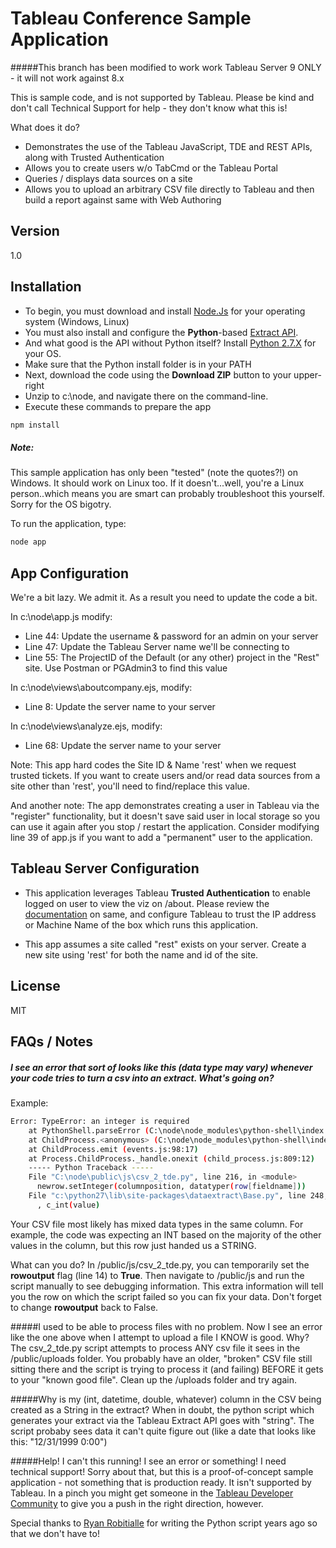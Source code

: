 Tableau Conference Sample Application
=========

#####This branch has been modified to work work Tableau Server 9 ONLY - it will not work against 8.x

This is sample code, and is not supported by Tableau. Please be kind and don't call Technical Support for help - they don't know what this is!

What does it do?

  - Demonstrates the use of the Tableau JavaScript, TDE and REST APIs, along with Trusted Authentication
  - Allows you to create users w/o TabCmd or the Tableau Portal 
  - Queries / displays data sources on a site
  - Allows you to upload an arbitrary CSV file directly to Tableau and then build a report against same with Web Authoring


Version
----

1.0



Installation
--------------

 - To begin, you must download and install [Node.Js] for your operating system (Windows, Linux)
 - You must also install and configure the **Python**-based [Extract API].
 - And what good is the API without Python itself? Install [Python 2.7.X] for your OS. 
 - Make sure that the Python install folder is in your PATH
 - Next, download the code using the **Download ZIP** button to your upper-right
 - Unzip to c:\node, and navigate there on the command-line.
 - Execute these commands to prepare the app
 
```sh
npm install 
```

##### Note: 
This sample application has only been "tested" (note the quotes?!) on Windows. It should work on Linux too. If it doesn't...well, you're a Linux person..which means you are smart can probably troubleshoot this yourself. Sorry for the OS bigotry.
  
  
To run the application, type:

```sh
node app
```
App  Configuration
-----------

We're a bit lazy. We admit it. As a result you need to update the code a bit. 

In c:\node\app.js modify:
 - Line  44: Update the username & password for an admin on your server
 - Line  47: Update the Tableau Server name we'll be connecting to
 - Line  55: The ProjectID of the Default (or any other) project in the "Rest" site. Use Postman or PGAdmin3 to find this value

 
In c:\node\views\aboutcompany.ejs, modify:
 - Line 8: Update the server name to your server
 
In c:\node\views\analyze.ejs, modify: 

 - Line 68: Update the server name to your server
 
Note: This app hard codes the Site ID & Name 'rest' when we request trusted tickets. If you want to create users and/or read data sources from a site other than 'rest', you'll need to find/replace this value.

And another note: The app demonstrates creating a user in Tableau via the "register" functionality, but it doesn't save said user in local storage so you can use it again after you stop / restart the application. Consider modifying line 39 of app.js if you want to add a "permanent" user to the application. 


Tableau Server Configuration
----
 - This application leverages Tableau **Trusted Authentication** to enable logged on user to view the viz on /about. Please review the [documentation] on same, and configure Tableau to trust the IP address or Machine Name of the box which runs this application. 

 - This app assumes a site called "rest" exists on your server. Create a new site using 'rest' for both the name and id of the site.


License
----

MIT

FAQs / Notes
----

##### I see an error that sort of looks like this (data type may vary) whenever your code tries to turn a csv into an extract. What's going on?
Example:
```sh
Error: TypeError: an integer is required
    at PythonShell.parseError (C:\node\node_modules\python-shell\index.js:131:17)
    at ChildProcess.<anonymous> (C:\node\node_modules\python-shell\index.js:67:28)
    at ChildProcess.emit (events.js:98:17)
    at Process.ChildProcess._handle.onexit (child_process.js:809:12)
    ----- Python Traceback -----
    File "C:\node\public\js\csv_2_tde.py", line 216, in <module>
      newrow.setInteger(columnposition, datatyper(row[fieldname]))
    File "c:\python27\lib\site-packages\dataextract\Base.py", line 248, in setInteger
      , c_int(value)
 ```     

 Your CSV file most likely has mixed data types in the same column. For example, the code was expecting an INT based on the majority of the other values in the column, but this row just handed us a STRING. 
 
 What can you do? In /public/js/csv_2_tde.py, you can temporarily set the **rowoutput** flag (line 14) to **True**. Then navigate to /public/js and run the script manually to see debugging information. This extra information will tell you the row on which the script failed so you can fix your data. Don't forget to change **rowoutput** back to False.
 
#####I used to be able to process files with no problem. Now I see an error like the one above when I attempt to upload a file I KNOW is good. Why?
The csv_2_tde.py script attempts to process ANY csv file it sees in the /public/uploads folder. You probably have an older, "broken" CSV file still sitting there and the script is trying to process it (and failing) BEFORE it  gets to your "known good file". Clean up the /uploads folder and try again.
 
#####Why is my (int, datetime, double, whatever) column in the CSV being created as a String in the extract?
When in doubt, the python script which generates your extract via the Tableau Extract API goes with "string". The script probaby sees data it can't quite figure out (like a date that looks like this: "12/31/1999 0:00")

#####Help! I can't this running! I see an error or something! I need technical support! 
 Sorry about that, but this is a proof-of-concept sample application - not something that is production ready. It isn't supported by Tableau. In a pinch you might get someone in the [Tableau Developer Community] to give you a push in the right direction, however.
 

Special thanks to [Ryan Robitialle] for writing the Python script years ago so that we don't have to!

[PhantomJS]:http://phantomjs.org
[Node.js]:http://nodejs.org/
[Extract API]:http://www.tableausoftware.com/data-extract-api
[Python 2.7.X]:https://www.python.org/download/releases/2.7/
[documentation]:http://onlinehelp.tableausoftware.com/current/server/en-us/help.htm#trusted_auth_trustIP.htm
[Enable access]:http://kb.tableausoftware.com/articles/knowledgebase/creating-custom-administrative-views
[Tableau Developer Community]:http://community.tableausoftware.com/groups/dev-community
[Ryan Robitialle]:http://ryrobes.com/